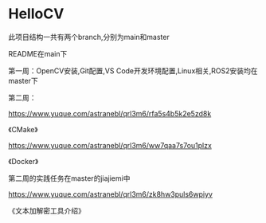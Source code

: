 # HelloCV

此项目结构一共有两个branch,分别为main和master

README在main下

第一周：OpenCV安装,Git配置,VS Code开发环境配置,Linux相关,ROS2安装均在master下

第二周：

https://www.yuque.com/astranebl/qrl3m6/rfa5s4b5k2e5zd8k

《CMake》

https://www.yuque.com/astranebl/qrl3m6/ww7qaa7s7ou1plzx

《Docker》

第二周的实践任务在master的jiajiemi中

https://www.yuque.com/astranebl/qrl3m6/zk8hw3puls6wpiyv

《文本加解密工具介绍》
